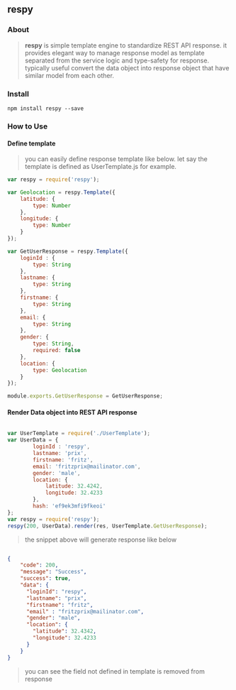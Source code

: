 ## respy 
### About 
> **respy** is simple template engine to standardize REST API response. it provides 
elegant way to manage response model as template separated from the service logic and 
type-safety for response. typically useful convert the data object into response object 
that have similar model from each other.

### Install 
```shell
npm install respy --save
```

### How to Use
#### Define template
> you can easily define response template like below. let say the template is defined 
 as UserTemplate.js for example.   

   
```javascript
var respy = require('respy');

var Geolocation = respy.Template({
    latitude: {
        type: Number
    },
    longitude: {
        type: Number
    }
});

var GetUserResponse = respy.Template({
    loginId : {
        type: String
    },
    lastname: {
        type: String
    },
    firstname: {
        type: String
    },
    email: {
        type: String
    },
    gender: {
        type: String,
        required: false
    },
    location: {
        type: Geolocation
    }
});

module.exports.GetUserResponse = GetUserResponse;


```

#### Render Data object into REST API response      

```javascript

var UserTemplate = require('./UserTemplate');
var UserData = {
        loginId : 'respy',
        lastname: 'prix',
        firstname: 'fritz',
        email: 'fritzprix@mailinator.com',
        gender: 'male',
        location: {
            latitude: 32.4242,
            longitude: 32.4233
        },
        hash: 'ef9ek3mfi9fkeoi'
};
var respy = require('respy');
respy(200, UserData).render(res, UserTemplate.GetUserResponse);

```

> the snippet above will generate response like below    

```json

{
    "code": 200,
    "message": "Success",
    "success": true,
    "data": {
      "loginId": "respy",
      "lastname": "prix",
      "firstname": "fritz",
      "email" : "fritzprix@mailinator.com",
      "gender": "male",
      "location": {
        "latitude": 32.4342,
        "longitude": 32.4233
      }
    }
}

```  

> you can see the field not defined in template is removed from response
 
